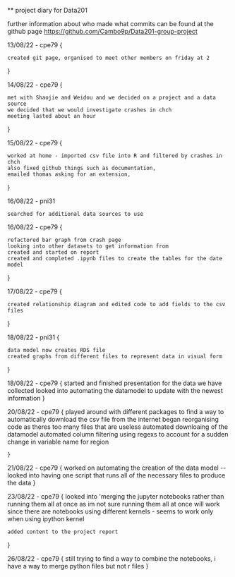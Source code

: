 ** project diary for Data201 

further information about who made what commits can be found at the github page 
https://github.com/Cambo9p/Data201-group-project

13/08/22 - cpe79 {

    created git page, organised to meet other members on friday at 2 

}


14/08/22 - cpe79 {

    met with Shaojie and Weidou and we decided on a project and a data source 
    we decided that we would investigate crashes in chch 
    meeting lasted about an hour

}

15/08/22 - cpe79 {

    worked at home - imported csv file into R and filtered by crashes in chch
    also fixed github things such as documentation, 
    emailed thomas asking for an extension,
    

}

16/08/22 - pni31 
    
    searched for additional data sources to use

16/08/22 - cpe79 {

    refactored bar graph from crash page 
    looking into other datasets to get information from 
    created and started on report 
    created and completed .ipynb files to create the tables for the date model 
}


17/08/22 - cpe79 {

    created relationship diagram and edited code to add fields to the csv files 
    
}

18/08/22 - pni31 {

    data model now creates RDS file 
    created graphs from different files to represent data in visual form
}

18/08/22 - cpe79 {
    started and finished presentation for the data we have collected
    looked into automating the datamodel to update with the newest information 
}

20/08/22 - cpe79 {
	played around with different packages to find a way to automatically download the csv file 
	from the internet 
	began reorganising code as theres too many files that are useless
	automated downloaing of the datamodel
	automated column filtering using regexs to account for a sudden change in variable name for region

	}

21/08/22 - cpe79 {
	worked on automating the creation of the data model 
	-- looked into having one script that runs all of the necessary files to 
	produce the data 
}

23/08/22 - cpe79 {
	looked into 'merging the jupyter notebooks rather than running them all at once 
	as im not sure running them all at once will work since there are notebooks using different kernels 
	- seems to work only when using ipython kernel 

	added content to the project report
}

26/08/22 - cpe79 {
	still trying to find a way to combine the notebooks, i have a way to merge python files but not r files
}

